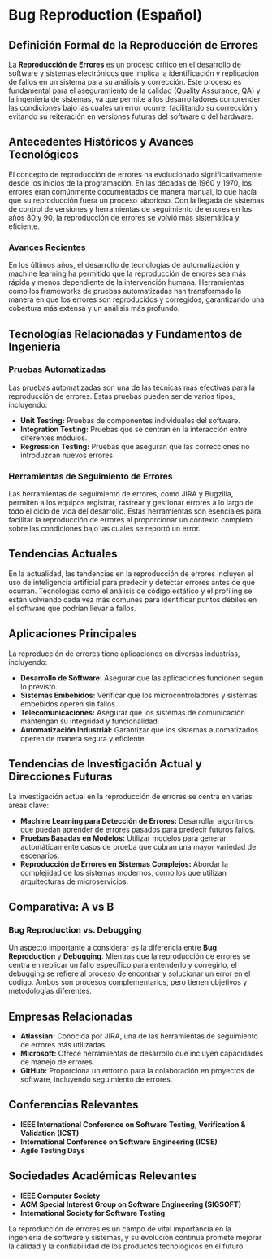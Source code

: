 # Bug Reproduction (Español)

## Definición Formal de la Reproducción de Errores

La **Reproducción de Errores** es un proceso crítico en el desarrollo de software y sistemas electrónicos que implica la identificación y replicación de fallos en un sistema para su análisis y corrección. Este proceso es fundamental para el aseguramiento de la calidad (Quality Assurance, QA) y la ingeniería de sistemas, ya que permite a los desarrolladores comprender las condiciones bajo las cuales un error ocurre, facilitando su corrección y evitando su reiteración en versiones futuras del software o del hardware.

## Antecedentes Históricos y Avances Tecnológicos

El concepto de reproducción de errores ha evolucionado significativamente desde los inicios de la programación. En las décadas de 1960 y 1970, los errores eran comúnmente documentados de manera manual, lo que hacía que su reproducción fuera un proceso laborioso. Con la llegada de sistemas de control de versiones y herramientas de seguimiento de errores en los años 80 y 90, la reproducción de errores se volvió más sistemática y eficiente.

### Avances Recientes

En los últimos años, el desarrollo de tecnologías de automatización y machine learning ha permitido que la reproducción de errores sea más rápida y menos dependiente de la intervención humana. Herramientas como los frameworks de pruebas automatizadas han transformado la manera en que los errores son reproducidos y corregidos, garantizando una cobertura más extensa y un análisis más profundo.

## Tecnologías Relacionadas y Fundamentos de Ingeniería

### Pruebas Automatizadas

Las pruebas automatizadas son una de las técnicas más efectivas para la reproducción de errores. Estas pruebas pueden ser de varios tipos, incluyendo:

- **Unit Testing:** Pruebas de componentes individuales del software.
- **Integration Testing:** Pruebas que se centran en la interacción entre diferentes módulos.
- **Regression Testing:** Pruebas que aseguran que las correcciones no introduzcan nuevos errores.

### Herramientas de Seguimiento de Errores

Las herramientas de seguimiento de errores, como JIRA y Bugzilla, permiten a los equipos registrar, rastrear y gestionar errores a lo largo de todo el ciclo de vida del desarrollo. Estas herramientas son esenciales para facilitar la reproducción de errores al proporcionar un contexto completo sobre las condiciones bajo las cuales se reportó un error.

## Tendencias Actuales

En la actualidad, las tendencias en la reproducción de errores incluyen el uso de inteligencia artificial para predecir y detectar errores antes de que ocurran. Tecnologías como el análisis de código estático y el profiling se están volviendo cada vez más comunes para identificar puntos débiles en el software que podrían llevar a fallos.

## Aplicaciones Principales

La reproducción de errores tiene aplicaciones en diversas industrias, incluyendo:

- **Desarrollo de Software:** Asegurar que las aplicaciones funcionen según lo previsto.
- **Sistemas Embebidos:** Verificar que los microcontroladores y sistemas embebidos operen sin fallos.
- **Telecomunicaciones:** Asegurar que los sistemas de comunicación mantengan su integridad y funcionalidad.
- **Automatización Industrial:** Garantizar que los sistemas automatizados operen de manera segura y eficiente.

## Tendencias de Investigación Actual y Direcciones Futuras

La investigación actual en la reproducción de errores se centra en varias áreas clave:

- **Machine Learning para Detección de Errores:** Desarrollar algoritmos que puedan aprender de errores pasados para predecir futuros fallos.
- **Pruebas Basadas en Modelos:** Utilizar modelos para generar automáticamente casos de prueba que cubran una mayor variedad de escenarios.
- **Reproducción de Errores en Sistemas Complejos:** Abordar la complejidad de los sistemas modernos, como los que utilizan arquitecturas de microservicios.

## Comparativa: A vs B

### Bug Reproduction vs. Debugging

Un aspecto importante a considerar es la diferencia entre **Bug Reproduction** y **Debugging**. Mientras que la reproducción de errores se centra en replicar un fallo específico para entenderlo y corregirlo, el debugging se refiere al proceso de encontrar y solucionar un error en el código. Ambos son procesos complementarios, pero tienen objetivos y metodologías diferentes.

## Empresas Relacionadas

- **Atlassian:** Conocida por JIRA, una de las herramientas de seguimiento de errores más utilizadas.
- **Microsoft:** Ofrece herramientas de desarrollo que incluyen capacidades de manejo de errores.
- **GitHub:** Proporciona un entorno para la colaboración en proyectos de software, incluyendo seguimiento de errores.

## Conferencias Relevantes

- **IEEE International Conference on Software Testing, Verification & Validation (ICST)**
- **International Conference on Software Engineering (ICSE)**
- **Agile Testing Days**

## Sociedades Académicas Relevantes

- **IEEE Computer Society**
- **ACM Special Interest Group on Software Engineering (SIGSOFT)**
- **International Society for Software Testing**

La reproducción de errores es un campo de vital importancia en la ingeniería de software y sistemas, y su evolución continua promete mejorar la calidad y la confiabilidad de los productos tecnológicos en el futuro.